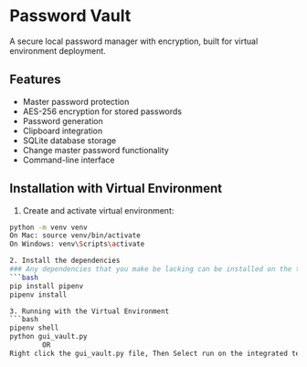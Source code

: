 # Password Vault

A secure local password manager with encryption, built for virtual environment deployment.

## Features
- Master password protection
- AES-256 encryption for stored passwords
- Password generation
- Clipboard integration
- SQLite database storage
- Change master password functionality
- Command-line interface

## Installation with Virtual Environment

1. Create and activate virtual environment:
```bash
python -m venv venv
On Mac: source venv/bin/activate
On Windows: venv\Scripts\activate

2. Install the dependencies
### Any dependencies that you make be lacking can be installed on the terminal by writing this code --- pip install "dependency"
```bash
pip install pipenv
pipenv install

3. Running with the Virtual Environment
```bash
pipenv shell
python gui_vault.py
        OR
Right click the gui_vault.py file, Then Select run on the integrated terminal
